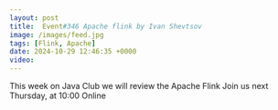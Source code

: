 ```yaml
---
layout: post
title:  Event#346 Apache flink by Ivan Shevtsov
image: /images/feed.jpg
tags: [Flink, Apache]
date: 2024-10-29 12:46:35 +0000
video: 
---
```


This week on Java Club we will review the Apache Flink
Join us next Thursday, at 10:00 Online
